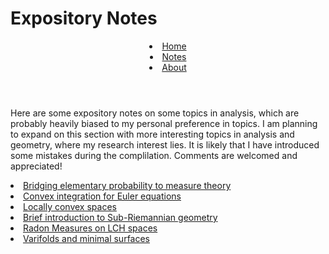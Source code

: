 <html>
    <link rel="stylesheet" href="style.css">
    <head> <h1>
      Expository Notes
    </h1>
    </head>
    <header> 
        <nav>
         <li class="masthead__menu-item">
          <a href="https://anduin-dk.github.io/AcademicWeb">Home</a>
            </li>
          <li class="masthead__menu-item">
          <a href="https://anduin-dk.github.io/AcademicWeb/notes.html">Notes</a>
            </li>
          <li class="masthead__menu-item">
          <a href="https://anduin-dk.github.io/AcademicWeb/about.html">About</a>
            </li>
        </nav>
    </header>
  <body>
        <section>
          <p>
            Here are some expository notes on some topics in analysis, which are probably heavily biased to my 
            personal preference in topics. I am planning to expand on this section with more interesting topics 
            in analysis and geometry, where my research interest lies.
            It is likely that I have introduced some mistakes during the complilation. 
            Comments are welcomed and appreciated!
          </p>
        </section>
              <li class="masthead__menu-item">
                  <a href = "./Bridging_to_measure_theoretic_probability.pdf">Bridging elementary probability to measure theory</a>
              </li>
              <li class = "masthead__menu-item">
                <a href = "./Convex_integration_From_Nash_embeddings_to_Euler_equation (4).pdf">Convex integration for Euler equations</a>
              </li>
              <li class = "masthead__menu-item">
                  <a href = "./LocallyConvexAnalysis.pdf">Locally convex spaces</a>
              </li>
              <li class = "masthead__menu-item">
                <a href = "./SubRiemStructures.pdf">Brief introduction to Sub-Riemannian geometry</a>
              </li>
              <li class = "masthead__menu-item">
                <a href = "./RadonMeasures.pdf">Radon Measures on LCH spaces</a>
              </li>
              <li class = "masthead__menu-item">
                <a href = "./VarifoldGeom.pdf">Varifolds and minimal surfaces</a>
              </li>
  </body>
</html>
